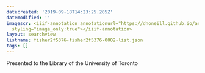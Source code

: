 ```yaml
---
datecreated: '2019-09-18T14:23:25.205Z'
datemodified: ''
imagescr: <iiif-annotation annotationurl="https://dnoneill.github.io/annotate/annotations/e6556466-da1f-11e9-af73-7e13da754fe9.json"
  styling="image_only:true"></iiif-annotation>
layout: searchview
listname: fisher2f5376-fisher2f5376-0002-list.json
tags: []
---
```

Presented to the Library of the University of Toronto